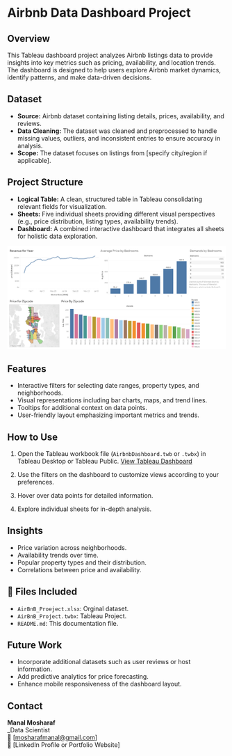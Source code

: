 # Airbnb Data Dashboard Project

## Overview

This Tableau dashboard project analyzes Airbnb listings data to provide insights into key metrics such as pricing, availability, and location trends. The dashboard is designed to help users explore Airbnb market dynamics, identify patterns, and make data-driven decisions.

## Dataset

- **Source:** Airbnb dataset containing listing details, prices, availability, and reviews.
- **Data Cleaning:** The dataset was cleaned and preprocessed to handle missing values, outliers, and inconsistent entries to ensure accuracy in analysis.
- **Scope:** The dataset focuses on listings from [specify city/region if applicable].

## Project Structure

- **Logical Table:** A clean, structured table in Tableau consolidating relevant fields for visualization.
- **Sheets:** Five individual sheets providing different visual perspectives (e.g., price distribution, listing types, availability trends).
- **Dashboard:** A combined interactive dashboard that integrates all sheets for holistic data exploration.
<p align="left">
  <img src="Dashboard.png" alt="Before and After Cleaning" width="800"/>
</p>

## Features

- Interactive filters for selecting date ranges, property types, and neighborhoods.
- Visual representations including bar charts, maps, and trend lines.
- Tooltips for additional context on data points.
- User-friendly layout emphasizing important metrics and trends.

## How to Use

1. Open the Tableau workbook file (`AirbnbDashboard.twb` or `.twbx`) in Tableau Desktop or Tableau Public. [View Tableau Dashboard](https://public.tableau.com/views/AirBnBFullProject_17541480853760/Dashboard1?:language=en-US&:sid=&:redirect=auth&:display_count=n&:origin=viz_share_link)

2. Use the filters on the dashboard to customize views according to your preferences.
3. Hover over data points for detailed information.
4. Explore individual sheets for in-depth analysis.

## Insights

- Price variation across neighborhoods.
- Availability trends over time.
- Popular property types and their distribution.
- Correlations between price and availability.

## 📁 Files Included

- `AirBnB_Proeject.xlsx`: Orginal dataset.
- `AirBnB_Project.twbx`: Tableau Project.
- `README.md`: This documentation file.

## Future Work

- Incorporate additional datasets such as user reviews or host information.
- Add predictive analytics for price forecasting.
- Enhance mobile responsiveness of the dashboard layout.

## Contact

**Manal Mosharaf**  
_Data Scientist  
📧 [mosharafmanal@gmail.com]  
🔗 [LinkedIn Profile or Portfolio Website]
